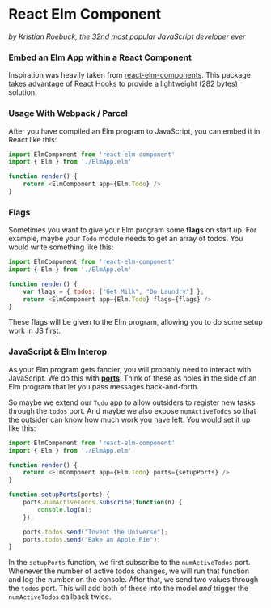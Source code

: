 # React Elm Component

*by Kristian Roebuck, the 32nd most popular JavaScript developer ever*

### Embed an Elm App within a React Component

Inspiration was heavily taken from [react-elm-components](https://github.com/cultureamp/react-elm-components). This package takes advantage of React Hooks to provide a lightweight (282 bytes) solution.


### Usage With Webpack / Parcel

After you have compiled an Elm program to JavaScript, you can embed it in React like this:

```javascript
import ElmComponent from 'react-elm-component'
import { Elm } from './ElmApp.elm'

function render() {
	return <ElmComponent app={Elm.Todo} />
}
```


### Flags

Sometimes you want to give your Elm program some **flags** on start up. For example, maybe your `Todo` module needs to get an array of todos. You would write something like this:

```javascript
import ElmComponent from 'react-elm-component'
import { Elm } from './ElmApp.elm'

function render() {
	var flags = { todos: ["Get Milk", "Do Laundry"] };
	return <ElmComponent app={Elm.Todo} flags={flags} />
}
```

These flags will be given to the Elm program, allowing you to do some setup work in JS first.


### JavaScript & Elm Interop

As your Elm program gets fancier, you will probably need to interact with JavaScript. We do this with [**ports**](https://guide.elm-lang.org/interop/ports.html). Think of these as holes in the side of an Elm program that let you pass messages back-and-forth.

So maybe we extend our `Todo` app to allow outsiders to register new tasks through the `todos` port. And maybe we also expose `numActiveTodos` so that the outsider can know how much work you have left. You would set it up like this:

```javascript
import ElmComponent from 'react-elm-component'
import { Elm } from './ElmApp.elm'

function render() {
	return <ElmComponent app={Elm.Todo} ports={setupPorts} />
}

function setupPorts(ports) {
	ports.numActiveTodos.subscribe(function(n) {
		console.log(n);
	});

	ports.todos.send("Invent the Universe");
	ports.todos.send("Bake an Apple Pie");
}
```

In the `setupPorts` function, we first subscribe to the `numActiveTodos` port. Whenever the number of active todos changes, we will run that function and log the number on the console. After that, we send two values through the `todos` port. This will add both of these into the model *and* trigger the `numActiveTodos` callback twice.
